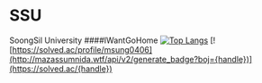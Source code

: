 # SSU
SoongSil University
####IWantGoHome
[![Top Langs](https://github-readme-stats.vercel.app/api/top-langs/?username=msung0406)](https://github.com/anuraghazra/github-readme-stats)
[![https://solved.ac/profile/msung0406](http://mazassumnida.wtf/api/v2/generate_badge?boj={handle})](https://solved.ac/{handle})
